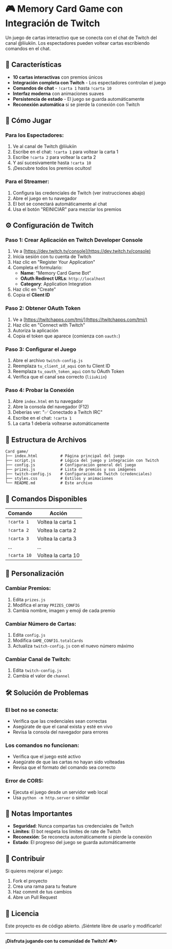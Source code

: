 # 🎮 Memory Card Game con Integración de Twitch

Un juego de cartas interactivo que se conecta con el chat de Twitch del canal @liiukiin. Los espectadores pueden voltear cartas escribiendo comandos en el chat.

## 🎯 Características

- **10 cartas interactivas** con premios únicos
- **Integración completa con Twitch** - Los espectadores controlan el juego
- **Comandos de chat** - `!carta 1` hasta `!carta 10`
- **Interfaz moderna** con animaciones suaves
- **Persistencia de estado** - El juego se guarda automáticamente
- **Reconexión automática** si se pierde la conexión con Twitch

## 🚀 Cómo Jugar

### Para los Espectadores:
1. Ve al canal de Twitch @liiukiin
2. Escribe en el chat: `!carta 1` para voltear la carta 1
3. Escribe `!carta 2` para voltear la carta 2
4. Y así sucesivamente hasta `!carta 10`
5. ¡Descubre todos los premios ocultos!

### Para el Streamer:
1. Configura las credenciales de Twitch (ver instrucciones abajo)
2. Abre el juego en tu navegador
3. El bot se conectará automáticamente al chat
4. Usa el botón "REINICIAR" para mezclar los premios

## ⚙️ Configuración de Twitch

### Paso 1: Crear Aplicación en Twitch Developer Console
1. Ve a [https://dev.twitch.tv/console](https://dev.twitch.tv/console)
2. Inicia sesión con tu cuenta de Twitch
3. Haz clic en "Register Your Application"
4. Completa el formulario:
   - **Name**: "Memory Card Game Bot"
   - **OAuth Redirect URLs**: `http://localhost`
   - **Category**: Application Integration
5. Haz clic en "Create"
6. Copia el **Client ID**

### Paso 2: Obtener OAuth Token
1. Ve a [https://twitchapps.com/tmi/](https://twitchapps.com/tmi/)
2. Haz clic en "Connect with Twitch"
3. Autoriza la aplicación
4. Copia el token que aparece (comienza con `oauth:`)

### Paso 3: Configurar el Juego
1. Abre el archivo `twitch-config.js`
2. Reemplaza `tu_client_id_aqui` con tu Client ID
3. Reemplaza `tu_oauth_token_aqui` con tu OAuth Token
4. Verifica que el canal sea correcto (`liiukiin`)

### Paso 4: Probar la Conexión
1. Abre `index.html` en tu navegador
2. Abre la consola del navegador (F12)
3. Deberías ver: "✅ Conectado a Twitch IRC"
4. Escribe en el chat: `!carta 1`
5. La carta 1 debería voltearse automáticamente

## 📁 Estructura de Archivos

```
Card game/
├── index.html          # Página principal del juego
├── script.js           # Lógica del juego y integración con Twitch
├── config.js           # Configuración general del juego
├── prizes.js           # Lista de premios y sus imágenes
├── twitch-config.js    # Configuración de Twitch (credenciales)
├── styles.css          # Estilos y animaciones
└── README.md           # Este archivo
```

## 🎁 Comandos Disponibles

| Comando | Acción |
|---------|--------|
| `!carta 1` | Voltea la carta 1 |
| `!carta 2` | Voltea la carta 2 |
| `!carta 3` | Voltea la carta 3 |
| ... | ... |
| `!carta 10` | Voltea la carta 10 |

## 🔧 Personalización

### Cambiar Premios:
1. Edita `prizes.js`
2. Modifica el array `PRIZES_CONFIG`
3. Cambia nombre, imagen y emoji de cada premio

### Cambiar Número de Cartas:
1. Edita `config.js`
2. Modifica `GAME_CONFIG.totalCards`
3. Actualiza `twitch-config.js` con el nuevo número máximo

### Cambiar Canal de Twitch:
1. Edita `twitch-config.js`
2. Cambia el valor de `channel`

## 🛠️ Solución de Problemas

### El bot no se conecta:
- Verifica que las credenciales sean correctas
- Asegúrate de que el canal exista y esté en vivo
- Revisa la consola del navegador para errores

### Los comandos no funcionan:
- Verifica que el juego esté activo
- Asegúrate de que las cartas no hayan sido volteadas
- Revisa que el formato del comando sea correcto

### Error de CORS:
- Ejecuta el juego desde un servidor web local
- Usa `python -m http.server` o similar

## 📝 Notas Importantes

- **Seguridad**: Nunca compartas tus credenciales de Twitch
- **Límites**: El bot respeta los límites de rate de Twitch
- **Reconexión**: Se reconecta automáticamente si pierde la conexión
- **Estado**: El progreso del juego se guarda automáticamente

## 🤝 Contribuir

Si quieres mejorar el juego:
1. Fork el proyecto
2. Crea una rama para tu feature
3. Haz commit de tus cambios
4. Abre un Pull Request

## 📄 Licencia

Este proyecto es de código abierto. ¡Siéntete libre de usarlo y modificarlo!

---

**¡Disfruta jugando con tu comunidad de Twitch! 🎮✨**
